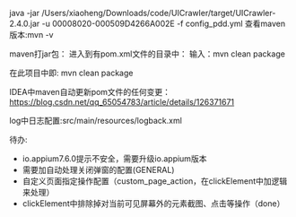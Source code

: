 java -jar /Users/xiaoheng/Downloads/code/UICrawler/target/UICrawler-2.4.0.jar -u 00008020-000509D4266A002E -f config_pdd.yml
查看maven版本:mvn -v

maven打jar包：
进入到有pom.xml文件的目录中：
输入：mvn clean package

在此项目中即:
mvn clean package


IDEA中maven自动更新pom文件的任何变更：https://blog.csdn.net/qq_65054783/article/details/126371671

log中日志配置:src/main/resources/logback.xml

待办:
- io.appium7.6.0提示不安全，需要升级io.appium版本
- 需要加自动处理关闭弹窗的配置(GENERAL)
- 自定义页面指定操作配置（custom_page_action，在clickElement中加逻辑来处理）
- clickElement中排除掉对当前可见屏幕外的元素截图、点击等操作（done）